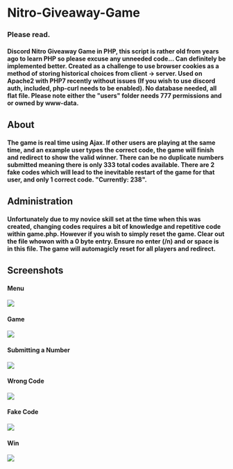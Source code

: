 # Nitro-Giveaway-Game
### Please read.
#### Discord Nitro Giveaway Game in PHP, this script is rather old from years ago to learn PHP so please excuse any unneeded code... Can definitely be implemented better. Created as a challenge to use browser cookies as a method of storing historical choices from client -> server. Used on Apache2 with PHP7 recently without issues (If you wish to use discord auth, included, php-curl needs to be enabled). No database needed, all flat file. Please note either the "users" folder needs 777 permissions and or owned by www-data.

## About
#### The game is real time using Ajax. If other users are playing at the same time, and an example user types the correct code, the game will finish and redirect to show the valid winner. There can be no duplicate numbers submitted meaning there is only 333 total codes available. There are 2 fake codes which will lead to the inevitable restart of the game for that user, and only 1 correct code. "Currently: 238".

## Administration
#### Unfortunately due to my novice skill set at the time when this was created, changing codes requires a bit of knowledge and repetitive code within game.php. However if you wish to simply reset the game. Clear out the file whowon with a 0 byte entry. Ensure no enter (/n) and or space is in this file. The game will automagicly reset for all players and redirect. 

## Screenshots
#### Menu
![](https://nabyte.com/imgs/96ada819c77a66e029ac6559d938b4fb8ba96e7e1.png)
#### Game
![](https://nabyte.com/imgs/952ed5335c2547a519c83812b0019ed3f7b93d562.png)
#### Submitting a Number
![](https://nabyte.com/imgs/37f36b7961ffa978d7fe493e35aa0b16948c23354.png)
#### Wrong Code
![](https://nabyte.com/imgs/07b6c16747818fc1c7ecdbdb9ec8e32fd76d7b193.png)
#### Fake Code
![](https://nabyte.com/imgs/6804e9fe0cdb5452187140be2514a70aa0a0ac275.png)
#### Win
![](https://nabyte.com/imgs/a32e96bafa98e327318515d0d848754857b5d1216.png)

